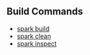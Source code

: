 ## Build Commands

- [spark build](./spark-build.md)
- [spark clean](./spark-clean.md)
- [spark inspect](./spark-inspect.md)
